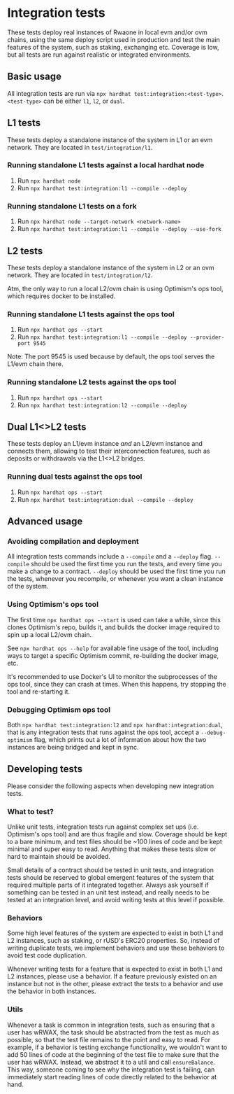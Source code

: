 # Integration tests

These tests deploy real instances of Rwaone in local evm and/or ovm chains, using the same deploy script used in production and test the main features of the system, such as staking, exchanging etc. Coverage is low, but all tests are run against realistic or integrated environments.

## Basic usage

All integration tests are run via `npx hardhat test:integration:<test-type>`.
`<test-type>` can be either `l1`, `l2`, or `dual`.

## L1 tests

These tests deploy a standalone instance of the system in L1 or an evm network. They are located in `test/integration/l1`.

### Running standalone L1 tests against a local hardhat node

1. Run `npx hardhat node`
2. Run `npx hardhat test:integration:l1 --compile --deploy`

### Running standalone L1 tests on a fork

1. Run `npx hardhat node --target-network <network-name>`
2. Run `npx hardhat test:integration:l1 --compile --deploy --use-fork`

## L2 tests

These tests deploy a standalone instance of the system in L2 or an ovm network. They are located in `test/integration/l2`.

Atm, the only way to run a local L2/ovm chain is using Optimism's ops tool, which requires docker to be installed.

### Running standalone L1 tests against the ops tool

1. Run `npx hardhat ops --start`
2. Run `npx hardhat test:integration:l1 --compile --deploy --provider-port 9545`

Note: The port 9545 is used because by default, the ops tool serves the L1/evm chain there.

### Running standalone L2 tests against the ops tool

1. Run `npx hardhat ops --start`
2. Run `npx hardhat test:integration:l2 --compile --deploy`

## Dual L1<>L2 tests

These tests deploy an L1/evm instance _and_ an L2/evm instance and connects them, allowing to test their interconnection features, such as deposits or withdrawals via the L1<>L2 bridges.

### Running dual tests against the ops tool

1. Run `npx hardhat ops --start`
2. Run `npx hardhat test:integration:dual --compile --deploy`

## Advanced usage

### Avoiding compilation and deployment

All integration tests commands include a `--compile` and a `--deploy` flag.
`--compile` should be used the first time you run the tests, and every time you make a change to a contract.
`--deploy` should be used the first time you run the tests, whenever you recompile, or whenever you want a clean instance of the system.

### Using Optimism's ops tool

The first time `npx hardhat ops --start` is used can take a while, since this clones Optimism's repo, builds it, and builds the docker image required to spin up a local L2/ovm chain.

See `npx hardhat ops --help` for available fine usage of the tool, including ways to target a specific Optimism commit, re-building the docker image, etc.

It's recommended to use Docker's UI to monitor the subprocesses of the ops tool, since they can crash at times. When this happens, try stopping the tool and re-starting it.

### Debugging Optimism ops tool

Both `npx hardhat test:integration:l2` and `npx hardhat:integration:dual`, that is any integration tests that runs against the ops tool, accept a `--debug-optimism` flag, which prints out a lot of information about how the two instances are being bridged and kept in sync.

## Developing tests

Please consider the following aspects when developing new integration tests.

### What to test?

Unlike unit tests, integration tests run against complex set ups (i.e. Optimism's ops tool) and are thus fragile and slow. Coverage should be kept to a bare minimum, and test files should be ~100 lines of code and be kept minimal and super easy to read. Anything that makes these tests slow or hard to maintain should be avoided.

Small details of a contract should be tested in unit tests, and integration tests should be reserved to global emergent features of the system that required multiple parts of it integrated together. Always ask yourself if something can be tested in an unit test instead, and really needs to be tested at an integration level, and avoid writing tests at this level if possible.

### Behaviors

Some high level features of the system are expected to exist in both L1 and L2 instances, such as staking, or rUSD's ERC20 properties. So, instead of writing duplicate tests, we implement behaviors and use these behaviors to avoid test code duplication.

Whenever writing tests for a feature that is expected to exist in both L1 and L2 instances, please use a behavior. If a feature previously existed on an instance but not in the other, please extract the tests to a behavior and use the behavior in both instances.

### Utils

Whenever a task is common in integration tests, such as ensuring that a user has wRWAX, the task should be abstracted from the test as much as possible, so that the test file remains to the point and easy to read. For example, if a behavior is testing exchange functionality, we wouldn't want to add 50 lines of code at the beginning of the test file to make sure that the user has wRWAX. Instead, we abstract it to a util and call `ensureBalance`. This way, someone coming to see why the integration test is failing, can immediately start reading lines of code directly related to the behavior at hand.
